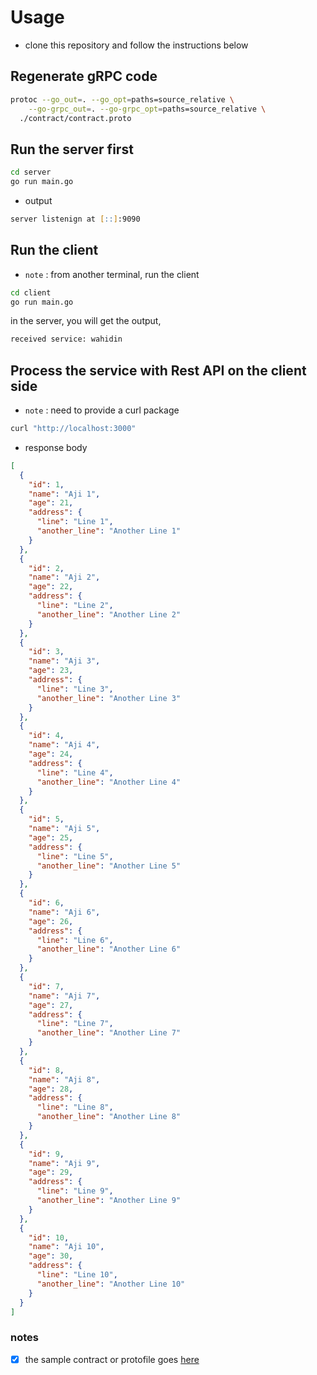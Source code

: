# Usage
- clone this repository and follow the instructions below

## Regenerate gRPC code

```zsh
protoc --go_out=. --go_opt=paths=source_relative \
    --go-grpc_out=. --go-grpc_opt=paths=source_relative \
  ./contract/contract.proto
```

## Run the server first
```zsh
cd server
go run main.go
```
* output 
```zsh
server listenign at [::]:9090
```
## Run the client
* `note` : from another terminal, run the client
```zsh
cd client
go run main.go
```
in the server, you will get the output, 
```zsh
received service: wahidin
```

## Process the service with Rest API on the client side
* `note` : need to provide a curl package
```zsh
curl "http://localhost:3000"
```
* response body
```json
[
  {
    "id": 1,
    "name": "Aji 1",
    "age": 21,
    "address": {
      "line": "Line 1",
      "another_line": "Another Line 1"
    }
  },
  {
    "id": 2,
    "name": "Aji 2",
    "age": 22,
    "address": {
      "line": "Line 2",
      "another_line": "Another Line 2"
    }
  },
  {
    "id": 3,
    "name": "Aji 3",
    "age": 23,
    "address": {
      "line": "Line 3",
      "another_line": "Another Line 3"
    }
  },
  {
    "id": 4,
    "name": "Aji 4",
    "age": 24,
    "address": {
      "line": "Line 4",
      "another_line": "Another Line 4"
    }
  },
  {
    "id": 5,
    "name": "Aji 5",
    "age": 25,
    "address": {
      "line": "Line 5",
      "another_line": "Another Line 5"
    }
  },
  {
    "id": 6,
    "name": "Aji 6",
    "age": 26,
    "address": {
      "line": "Line 6",
      "another_line": "Another Line 6"
    }
  },
  {
    "id": 7,
    "name": "Aji 7",
    "age": 27,
    "address": {
      "line": "Line 7",
      "another_line": "Another Line 7"
    }
  },
  {
    "id": 8,
    "name": "Aji 8",
    "age": 28,
    "address": {
      "line": "Line 8",
      "another_line": "Another Line 8"
    }
  },
  {
    "id": 9,
    "name": "Aji 9",
    "age": 29,
    "address": {
      "line": "Line 9",
      "another_line": "Another Line 9"
    }
  },
  {
    "id": 10,
    "name": "Aji 10",
    "age": 30,
    "address": {
      "line": "Line 10",
      "another_line": "Another Line 10"
    }
  }
]
```


### notes
- [x] the sample contract or protofile goes <a href="https://github.com/WahidinAji/contract">here</a>
